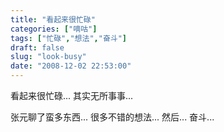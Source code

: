 ```yaml
---
title: "看起来很忙碌"
categories: ["嘀咕"]
tags: ["忙碌","想法","奋斗"]
draft: false
slug: "look-busy"
date: "2008-12-02 22:53:00"
---
```


看起来很忙碌...
其实无所事事...
 
张元聊了蛮多东西...
很多不错的想法...
然后...
奋斗...

